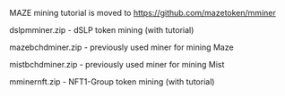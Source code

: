 MAZE mining tutorial is moved to https://github.com/mazetoken/mminer

dslpmminer.zip - dSLP token mining (with tutorial)

mazebchdminer.zip - previously used miner for mining Maze

mistbchdminer.zip - previously used miner for mining Mist

mminernft.zip - NFT1-Group token mining (with tutorial)
